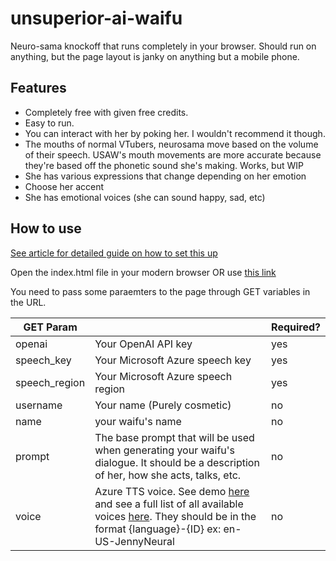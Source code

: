 # unsuperior-ai-waifu

Neuro-sama knockoff that runs completely in your browser. Should run on anything, but the page layout is janky on anything but a mobile phone.

## Features
  * Completely free with given free credits.
  * Easy to run.
  * You can interact with her by poking her. I wouldn't recommend it though.
  * The mouths of normal VTubers, neurosama move based on the volume of their speech. USAW's mouth movements are more accurate because they're based off the phonetic sound she's making. Works, but WIP
  * She has various expressions that change depending on her emotion
  * Choose her accent
  * She has emotional voices (she can sound happy, sad, etc)

## How to use

[See article for detailed guide on how to set this up](https://hackdaddy.dev/blog/unsuperior-ai-waifu/)

Open the index.html file in your modern browser OR use [this link](https://hackdaddy.dev/unsuperior-ai-waifu)

You need to pass some paraemters to the page through GET variables in the URL.

| GET Param     |                                                                                                                                       | Required? |
|---------------|---------------------------------------------------------------------------------------------------------------------------------------|-----------|
| openai        | Your OpenAI API key                                                                                                                   | yes       |
| speech_key    | Your Microsoft Azure speech key                                                                                                       | yes       |
| speech_region | Your Microsoft Azure speech region                                                                                                    | yes       |
| username      | Your name (Purely cosmetic)                                                                                                           | no        |
| name          | your waifu's name                                                                                                                     | no        |
| prompt        | The base prompt that will be used when generating your waifu's dialogue. It should be a description of her, how she acts, talks, etc. | no        |
| voice         | Azure TTS voice. See demo [here]() and see a full list of all available voices [here](https://d-id.readme.io/reference/microsoft-azure). They should be in the format {language}-{ID} ex: en-US-JennyNeural | no        |
